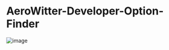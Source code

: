 # AeroWitter-Developer-Option-Finder
![image](https://user-images.githubusercontent.com/20567089/226429348-fbf93b47-ab19-4c3d-a42a-f218ae4f3a60.png)
